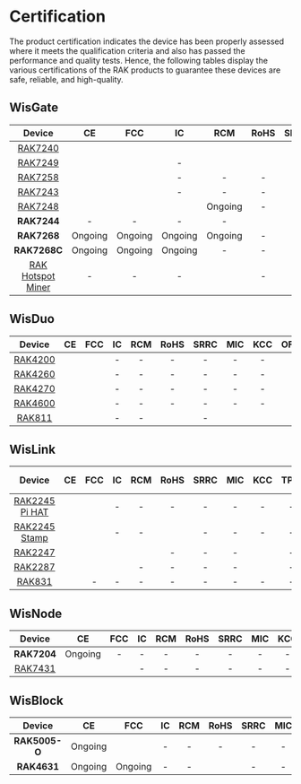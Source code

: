 # Certification

The product certification indicates the device has been properly assessed where it meets the qualification criteria and also has passed the performance and quality tests. Hence, the following tables display the various certifications of the RAK products to guarantee these devices are safe, reliable, and high-quality.

## WisGate

|                                                  Device                                                   |                                                           CE                                                            |                                                          FCC                                                          |                                                 IC                                                  |                                                               RCM                                                               |                                                                   RoHS                                                                   |                                              SRRC                                               | MIC |   KCC   | TPIT |  OFCA   |                                              IMDA                                               |                                                         ANATEL                                                          |                                              Ukraine                                               |                                                            IP67                                                            |
| :-------------------------------------------------------------------------------------------------------: | :---------------------------------------------------------------------------------------------------------------------: | :-------------------------------------------------------------------------------------------------------------------: | :-------------------------------------------------------------------------------------------------: | :-----------------------------------------------------------------------------------------------------------------------------: | :--------------------------------------------------------------------------------------------------------------------------------------: | :---------------------------------------------------------------------------------------------: | :-: | :-----: | :--: | :-----: | :---------------------------------------------------------------------------------------------: | :---------------------------------------------------------------------------------------------------------------------: | :------------------------------------------------------------------------------------------------: | :------------------------------------------------------------------------------------------------------------------------: |
|           <a href="/Product-Categories/WisGate/RAK7240/Overview/" target="_blank"> RAK7240 </a>           |           [](https://downloads.rakwireless.com/LoRa/RAK7240/Certification-Report/RAK7240_CE_Certificate.zip)            |          [](https://downloads.rakwireless.com/LoRa/RAK7240/Certification-Report/RAK7240_FCC_Certificate.zip)          | [](https://downloads.rakwireless.com/LoRa/RAK7240/Certification-Report/RAK7249_RAK7240_IC_Cert.pdf) |               [](https://downloads.rakwireless.com/LoRa/RAK7240/Certification-Report/RAK7240-RCM_Test_Report.zip)               |              [](https://downloads.rakwireless.com/LoRa/RAK7240/Certification-Report/RAK-ROHS-ATL202011241747R01-Report.pdf)              |                                                -                                                |  -  |    -    |  -   |    -    |                                                -                                                | [](https://downloads.rakwireless.com/LoRa/RAK7240/Certification-Report/RAK7240_Anatel_Certificado%2017194-20-10145.pdf) |                                                 -                                                  |                                                             -                                                              |
|           <a href="/Product-Categories/WisGate/RAK7249/Overview/" target="_blank"> RAK7249 </a>           | [](https://downloads.rakwireless.com/LoRa/DIY-Gateway-RAK7249/Certification-Report/RAK7249_RED%28CE%29_Certificate.zip) |    [](https://downloads.rakwireless.com/LoRa/DIY-Gateway-RAK7249/Certification-Report/RAK7249_FCC_Certificate.zip)    |                                                  -                                                  |         [](https://downloads.rakwireless.com/LoRa/DIY-Gateway-RAK7249/Certification-Report/RAK7249-RCM_Test_Report.zip)         |      [](https://downloads.rakwireless.com/LoRa/DIY-Gateway-RAK7249/Certification-Report/RAK7249-ROHS-ATL20191105773R01-Report.pdf)       |                                                -                                                |  -  |    -    |  -   |    -    |                                                -                                                |                                                            -                                                            |                                                 -                                                  | [](https://downloads.rakwireless.com/LoRa/DIY-Gateway-RAK7249/Certification-Report/RAK7249_Enclosure_IP67_Test_Report.pdf) |
|           <a href="/Product-Categories/WisGate/RAK7258/Overview/" target="_blank"> RAK7258 </a>           |    [](https://downloads.rakwireless.com/LoRa/Indoor-Gateway-RAK7258/Certification-Report/RAK7258_CE_Certificate.zip)    |  [](https://downloads.rakwireless.com/LoRa/Indoor-Gateway-RAK7258/Certification-Report/RAK7258_FCC_Certificate.zip)   |                                                  -                                                  |                                                                -                                                                |                                                                    -                                                                     |                                                -                                                |  -  |    -    |  -   |    -    |                                                -                                                |                                                            -                                                            |                                                 -                                                  |                                                             -                                                              |
|           <a href="/Product-Categories/WisGate/RAK7243/Overview/" target="_blank"> RAK7243 </a>           |  [](https://downloads.rakwireless.com/LoRa/Pilot-Gateway-Pro-RAK7243/Certification-Report/RAK7243_CE_Certificate.zip)   | [](https://downloads.rakwireless.com/LoRa/Pilot-Gateway-Pro-RAK7243/Certification-Report/RAK7243_FCC_Certificate.zip) |                                                  -                                                  |                                                                -                                                                |                                                                    -                                                                     |                                                -                                                |  -  |    -    |  -   |    -    |                                                -                                                |                                                            -                                                            |                                                 -                                                  |                                                             -                                                              |
|           <a href="/Product-Categories/WisGate/RAK7248/Overview/" target="_blank"> RAK7248 </a>           |              [](https://downloads.rakwireless.com/LoRa/RAK7248/Certification/RAK7248_CE_Certification.zip)              |            [](https://downloads.rakwireless.com/LoRa/RAK7248/Certification/RAK7248_FCC_Certification.zip)             |    [](https://downloads.rakwireless.com/LoRa/RAK7248/Certification/RAK7248_IC_Certification.zip)    |                                                             Ongoing                                                             |                                                                    -                                                                     | [](https://downloads.rakwireless.com/LoRa/RAK7248/Certification/RAK7248_SRRC_certification.zip) |  -  | Ongoing |  -   | Ongoing | [](https://downloads.rakwireless.com/LoRa/RAK7248/Certification/RAK7248_IMDA_Certification.zip) |                                                            -                                                            | [](https://downloads.rakwireless.com/LoRa/RAK7248/Certification/RAK7248_Ukraine_Certification.rar) |                                                             -                                                              |
|                                                **RAK7244**                                                |                                                            -                                                            |                                                           -                                                           |                                                  -                                                  |                                                                -                                                                | [](https://downloads.rakwireless.com/LoRa/Developer-LoRaWAN-Gateway-RAK7244%26RAK7244P/Certification/ROHS-ATL202012091807R01-Report.pdf) |                                                -                                                |  -  |    -    |  -   |    -    |                                                -                                                |                                                            -                                                            |                                                 -                                                  |                                                             -                                                              |
|                                                **RAK7268**                                                |                                                         Ongoing                                                         |                                                        Ongoing                                                        |                                               Ongoing                                               |                                                             Ongoing                                                             |                                                                    -                                                                     |                                                -                                                |  -  | Ongoing |  -   |    -    |                                                -                                                |                                                         Ongoing                                                         |                                                 -                                                  |                                                             -                                                              |
|                                               **RAK7268C**                                                |                                                         Ongoing                                                         |                                                        Ongoing                                                        |                                               Ongoing                                               |                                                                -                                                                |                                                                    -                                                                     |                                                -                                                |  -  |    -    |  -   |    -    |                                                -                                                |                                                            -                                                            |                                                 -                                                  |                                                             -                                                              |
| <a href="/Product-Categories/WisGate/RAK-Hotspot-Miner/Overview/" target="_blank"> RAK Hotspot Miner </a> |                                                            -                                                            |                                                           -                                                           |                                                  -                                                  | [](https://downloads.rakwireless.com/LoRa/RAK_Hotspot_Miner/Certification/RCMA0210312001RCM%20cert-RAK7248%20RCM_Australia.pdf) |                                                                    -                                                                     |                                                -                                                |  -  |    -    |  -   |    -    |                                                -                                                |                                                            -                                                            |                                                 -                                                  |                                                             -                                                              |

## WisDuo

|                                           Device                                            |                                                         CE                                                         |                                                    FCC                                                     | IC  | RCM |                                                    RoHS                                                     | SRRC |                                                    MIC                                                     |                                                     KCC                                                      | OFCA | IMDA | ANATEL | Ukraine | IP67 |
| :-----------------------------------------------------------------------------------------: | :----------------------------------------------------------------------------------------------------------------: | :--------------------------------------------------------------------------------------------------------: | :-: | :-: | :---------------------------------------------------------------------------------------------------------: | :--: | :--------------------------------------------------------------------------------------------------------: | :----------------------------------------------------------------------------------------------------------: | :--: | :--: | :----: | :-----: | :--: |
| <a href="/Product-Categories/WisDuo/RAK4200-Module/Overview/" target="_blank"> RAK4200 </a> |        [](https://downloads.rakwireless.com/LoRa/RAK4200/Certification-Report/RAK4200H_CE_Certificate.zip)         |   [](https://downloads.rakwireless.com/LoRa/RAK4200/Certification-Report/RAK4200_FCC_certification.zip)    |  -  |  -  |                                                      -                                                      |  -   |                                                     -                                                      |                                                      -                                                       |  -   |  -   |   -    |    -    |  -   |
| <a href="/Product-Categories/WisDuo/RAK4260-Module/Overview/" target="_blank"> RAK4260 </a> | [](https://downloads.rakwireless.com/LoRa/RAK4260/Certification-Report/RAK4260H-CE-ATL20191108787-Certificate.pdf) | [](https://downloads.rakwireless.com/LoRa/RAK4260/Certification-Report/RAK4260H-FCC-2AF6B-Certificate.pdf) |  -  |  -  |                                                      -                                                      |  -   |                                                     -                                                      |                                                      -                                                       |  -   |  -   |   -    |    -    |  -   |
| <a href="/Product-Categories/WisDuo/RAK4270-Module/Overview/" target="_blank"> RAK4270 </a> |           [](https://downloads.rakwireless.com/LoRa/RAK4270/Certification-Report/CE%20Certification.zip)           |      [](https://downloads.rakwireless.com/LoRa/RAK4270/Certification-Report/FCC%20Certification.zip)       |  -  |  -  |                                                      -                                                      |  -   |                                                     -                                                      |                                                      -                                                       |  -   |  -   |   -    |    -    |  -   |
| <a href="/Product-Categories/WisDuo/RAK4600-Module/Overview/" target="_blank"> RAK4600 </a> |         [](https://downloads.rakwireless.com/LoRa/RAK4600/Certification/RAK4600%20CE%20Certification.zip)          |     [](https://downloads.rakwireless.com/LoRa/RAK4600/Certification/RAK4600%20FCC%20Certification.zip)     |  -  |  -  |                                                      -                                                      |  -   |                                                     -                                                      |                                                      -                                                       |  -   |  -   |   -    |    -    |  -   |
|  <a href="/Product-Categories/WisDuo/RAK811-Module/Overview/" target="_blank"> RAK811 </a>  |       [](https://downloads.rakwireless.com/LoRa/RAK811/Certification_Report/RAK811%20CE%20Certification.rar)       | [](https://downloads.rakwireless.com/LoRa/RAK811/Certification_Report/RAK811%C2%A0FCC%20Certification.rar) |  -  |  -  | [](https://downloads.rakwireless.com/LoRa/RAK811/Certification_Report/RAK811%C2%A0ROSH%20Certification.rar) |  -   | [](https://downloads.rakwireless.com/LoRa/RAK811/Certification_Report/RAK811%C2%A0MIC%20Certification.rar) | [](https://downloads.rakwireless.com/LoRa/RAK811/Certification_Report/RAK811_KCC%C2%A0%28Certificate%29.pdf) |  -   |  -   |   -    |    -    |  -   |

## WisLink

|  Device  |  CE   |  FCC  |  IC  |  RCM  | RoHS | SRRC | MIC | KCC  | TPIT | OFCA | IMDA | ANATEL | Ukraine | IP67 | TEMPERATURE TEST |
| :------: | :---: | :---: | :--: | :---: | :--: | :--: | :-: | :--: | :--: | :--: | :--: | :----: | :-----: | :--: | :--------------: |
| <a href="/Product-Categories/WisLink/RAK2245-Pi-HAT/Overview/" target="_blank"> RAK2245 Pi HAT </a> | [](https://downloads.rakwireless.com/LoRa/RAK2245-Pi-HAT/Certification-Report/RAK2245_Pi_HAT_CE_Certificate.zip)  | [](https://downloads.rakwireless.com/LoRa/RAK2245-Pi-HAT/Certification-Report/RAK2245_Pi_HAT_FCC_Certificate.zip) | - | - | - | - | - | - | - | - | - | - | - | - | - |
| <a href="/Product-Categories/WisLink/RAK2245-Stamp-Edition/Overview/" target="_blank"> RAK2245 Stamp </a> |  [](https://downloads.rakwireless.com/LoRa/RAK2245/Certification-Report/RAK2245_CE_Certificate.zip) | [](https://downloads.rakwireless.com/LoRa/RAK2245/Certification-Report/RAK2245_FCC_Certificate.zip) | - | - | [](https://downloads.rakwireless.com/LoRa/RAK2245/Certification-Report/ROHS-ATL202012091808R01-Report.pdf) | - | - | - | - | - | - | - | - | - | - |
| <a href="/Product-Categories/WisLink/RAK2247/Overview/" target="_blank"> RAK2247 </a> |  [](https://downloads.rakwireless.com/LoRa/RAK2247-Mini-PCIe/Certification-Report/RAK2247_CE_Certificate.zip)  |  [](https://downloads.rakwireless.com/LoRa/RAK2247-Mini-PCIe/Certification-Report/RAK2247_FCC_Certificate.zip)   | [](https://downloads.rakwireless.com/LoRa/RAK2247-Mini-PCIe/Certification-Report/RAK2247_IC_certificate%20.zip) | [](https://downloads.rakwireless.com/LoRa/RAK2247-Mini-PCIe/Certification-Report/RAK2247-RCM-Declaration-of-Conformity.pdf) | - | - | - | [](https://downloads.rakwireless.com/LoRa/RAK2247-Mini-PCIe/Certification-Report/RAK2247-RCM-Declaration-of-Conformity.pdf) | - | - | - | - | - | - | - |
| <a href="/Product-Categories/WisLink/RAK2287/Overview/" target="_blank"> RAK2287 </a> | [](https://downloads.rakwireless.com/LoRa/RAK2287-Mini-PCIe/Certification/RAK2287%20CE%20certification.zip) | [](https://downloads.rakwireless.com/LoRa/RAK2287-Mini-PCIe/Certification/RAK2287%20FCC%20certification.zip)  |  [](https://downloads.rakwireless.com/LoRa/RAK2287-Mini-PCIe/Certification/RAK2287%20IC%20certification.zip) | - | - | - | - | [](https://downloads.rakwireless.com/LoRa/RAK2287-Mini-PCIe/Certification/RAK2287_KCC_Certificate.zip) | - | - | - | - | - | - | - |
| <a href="/Product-Categories/WisLink/RAK831/Overview/" target="_blank"> RAK831 </a>   | [](https://downloads.rakwireless.com/LoRa/RAK831-LoRa-Gateway/Certification-Report/CE%20Label%20and%20Label%20location_RED.pdf) | - | - | - | - | - | - | -  |  -  | -  | - | - | - | - | - |

## WisNode

|                                        Device                                         |                                                 CE                                                 |                                                 FCC                                                 | IC  | RCM | RoHS | SRRC | MIC | KCC | OFCA | IMDA | ANATEL | Ukraine | IP67 |
| :-----------------------------------------------------------------------------------: | :------------------------------------------------------------------------------------------------: | :-------------------------------------------------------------------------------------------------: | :-: | :-: | :--: | :--: | :-: | :-: | :--: | :--: | :----: | :-----: | :--: |
|                                      **RAK7204**                                      |                                              Ongoing                                               |                                                  -                                                  |  -  |  -  |  -   |  -   |  -  |  -  |  -   |  -   |   -    |    -    |  -   |
| <a href="/Product-Categories/WisNode/RAK7431/Overview/" target="_blank"> RAK7431 </a> | [](https://downloads.rakwireless.com/LoRa/RAK7431/Certification-Report/RAK7431_CE_Certificate.zip) | [](https://downloads.rakwireless.com/LoRa/RAK7431/Certification-Report/RAK7431_FCC_Certificate.zip) |  -  |  -  |  -   |  -   |  -  |  -  |  -   |  -   |   -    |    -    |  -   |

## WisBlock

|    Device     |   CE    |                                                                               FCC                                                                               | IC | RCM |                                               RoHS                                               | SRRC | MIC | KCC | TPIT | OFCA | IMDA | ANATEL | Ukraine | IP67 |
| :-----------: | :-----: | :-------------------------------------------------------------------------------------------------------------------------------------------------------------: | :-: | :-: | :----------------------------------------------------------------------------------------------: | :--: | :-: | :-: | :--: | :--: | :--: | :----: | :-----: | :--: |
| **RAK5005-O** | Ongoing | [](https://downloads.rakwireless.com/LoRa/WisBlock/RAK5005-O/Certification/RSZ201124006-EM-00%C2%A0FCC%C2%A0Part%C2%A015B%C2%A0SDoC%26ICES-003%C2%A0Report.pdf) | -  |  -  |                                                -                                                 |  -   |  -  |  -  |  -   |  -   |  -   |   -    |    -    |  -   |
|  **RAK4631**  | Ongoing |                                                                             Ongoing                                                                             | -  |  -  | [](https://downloads.rakwireless.com/LoRa/RAK4630/Certification/RAK4630RAK4631rohs%20report.pdf) |  -   |  -  |  -  |  -   |  -   |  -   |   -    |    -    |  -   |
